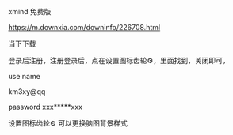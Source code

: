 xmind  免费版


https://m.downxia.com/downinfo/226708.html

当下下载



登录后注册，注册登录后，点在设置图标齿轮⚙，里面找到，关闭即可，

use  name


km3xy@qq


password    xxx*****xxx


设置图标齿轮⚙   可以更换脑图背景样式






